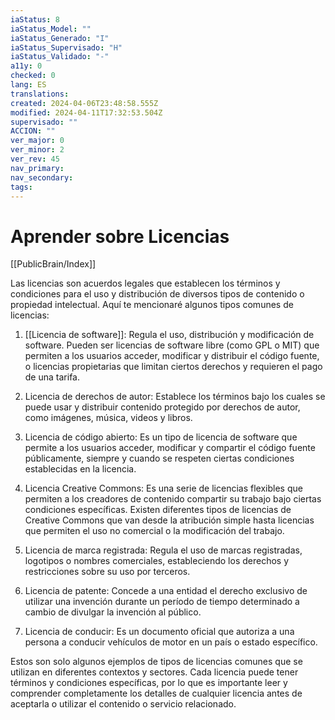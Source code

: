 ```yaml
---
iaStatus: 8
iaStatus_Model: ""
iaStatus_Generado: "I"
iaStatus_Supervisado: "H"
iaStatus_Validado: "-"
a11y: 0
checked: 0
lang: ES
translations: 
created: 2024-04-06T23:48:58.555Z
modified: 2024-04-11T17:32:53.504Z
supervisado: ""
ACCION: ""
ver_major: 0
ver_minor: 2
ver_rev: 45
nav_primary: 
nav_secondary: 
tags:
---
```

# Aprender sobre Licencias

[[PublicBrain/Index]]

Las licencias son acuerdos legales que establecen los términos y condiciones para el uso y distribución de diversos tipos de contenido o propiedad intelectual. Aquí te mencionaré algunos tipos comunes de licencias:

1. [[Licencia de software]]: Regula el uso, distribución y modificación de software. Pueden ser licencias de software libre (como GPL o MIT) que permiten a los usuarios acceder, modificar y distribuir el código fuente, o licencias propietarias que limitan ciertos derechos y requieren el pago de una tarifa.
    
2. Licencia de derechos de autor: Establece los términos bajo los cuales se puede usar y distribuir contenido protegido por derechos de autor, como imágenes, música, videos y libros.
    
3. Licencia de código abierto: Es un tipo de licencia de software que permite a los usuarios acceder, modificar y compartir el código fuente públicamente, siempre y cuando se respeten ciertas condiciones establecidas en la licencia.
    
4. Licencia Creative Commons: Es una serie de licencias flexibles que permiten a los creadores de contenido compartir su trabajo bajo ciertas condiciones específicas. Existen diferentes tipos de licencias de Creative Commons que van desde la atribución simple hasta licencias que permiten el uso no comercial o la modificación del trabajo.
    
5. Licencia de marca registrada: Regula el uso de marcas registradas, logotipos o nombres comerciales, estableciendo los derechos y restricciones sobre su uso por terceros.
    
6. Licencia de patente: Concede a una entidad el derecho exclusivo de utilizar una invención durante un período de tiempo determinado a cambio de divulgar la invención al público.
    
7. Licencia de conducir: Es un documento oficial que autoriza a una persona a conducir vehículos de motor en un país o estado específico.
    

Estos son solo algunos ejemplos de tipos de licencias comunes que se utilizan en diferentes contextos y sectores. Cada licencia puede tener términos y condiciones específicas, por lo que es importante leer y comprender completamente los detalles de cualquier licencia antes de aceptarla o utilizar el contenido o servicio relacionado.